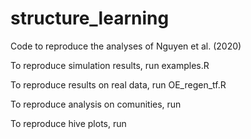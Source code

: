 # structure_learning
Code to reproduce the analyses of Nguyen et al. (2020)

To reproduce simulation results, run examples.R

To reproduce results on real data, run OE_regen_tf.R

To reproduce analysis on comunities, run 

To reproduce hive plots, run
